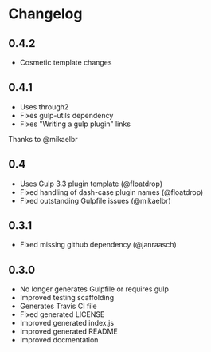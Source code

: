# Changelog

## 0.4.2

* Cosmetic template changes

## 0.4.1

* Uses through2
* Fixes gulp-utils dependency
* Fixes "Writing a gulp plugin" links

Thanks to @mikaelbr

## 0.4

* Uses Gulp 3.3 plugin template (@floatdrop)
* Fixed handling of dash-case plugin names (@floatdrop)
* Fixed outstanding Gulpfile issues (@mikaelbr)

## 0.3.1

* Fixed missing github dependency (@janraasch)

## 0.3.0

* No longer generates Gulpfile or requires gulp
* Improved testing scaffolding
* Generates Travis CI file
* Fixed generated LICENSE
* Improved generated index.js
* Improved generated README
* Improved docmentation
